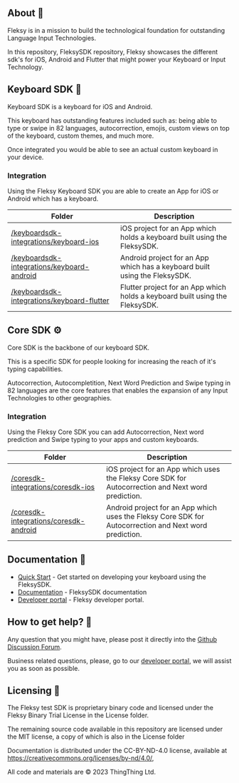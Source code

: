 
## About 🚀

Fleksy is in a mission to build the technological foundation for outstanding Language Input Technologies.

In this repository, FleksySDK repository, Fleksy showcases the different sdk's for iOS, Android and Flutter that might power your Keyboard or Input Technology.

## Keyboard SDK 📱

Keyboard SDK is a keyboard for iOS and Android.

This keyboard has outstanding features included such as: being able to type or swipe in 82 languages, autocorrection, emojis, custom views on top of the keyboard, custom themes, and much more. 

Once integrated you would be able to see an actual custom keyboard in your device. 

### Integration

Using the Fleksy Keyboard SDK you are able to create an App for iOS or Android which has a keyboard.

| Folder | Description |
| --- | --- |
| [/keyboardsdk-integrations/keyboard-ios](/keyboardsdk-integrations/keyboard-ios) | iOS project for an App which holds a keyboard built using the FleksySDK. |
| [/keyboardsdk-integrations/keyboard-android](/keyboardsdk-integrations/keyboard-android) | Android project for an App which has a keyboard built using the FleksySDK. |
| [/keyboardsdk-integrations/keyboard-flutter](/keyboardsdk-integrations/keyboard-flutter) | Flutter project for an App which holds a keyboard built using the FleksySDK. |


## Core SDK ⚙️

Core SDK is the backbone of our keyboard SDK.

This is a specific SDK for people looking for increasing the reach of it's typing capabilities.

Autocorrection, Autocompletition, Next Word Prediction and Swipe typing in 82 languages are the core features that enables the expansion of any Input Technologies to other geographies. 

###  Integration

Using the Fleksy Core SDK you can add Autocorrection, Next word prediction and Swipe typing to your apps and custom keyboards.

| Folder | Description |
| --- | --- |
| [/coresdk-integrations/coresdk-ios](/coresdk-integrations/coresdk-ios) | iOS project for an App which uses the Fleksy Core SDK for Autocorrection and Next word prediction. |
| [/coresdk-integrations/coresdk-android](/coresdk-integrations/coresdk-android) | Android project for an App which uses the Fleksy Core SDK for Autocorrection and Next word prediction. |

## Documentation 📗

- [Quick Start](https://docs.fleksy.com/quick-start/) - Get started on developing your keyboard using the FleksySDK.
- [Documentation](https://docs.fleksy.com/) - FleksySDK documentation
- [Developer portal](https://developers.fleksy.com) - Fleksy developer portal.


## How to get help? 🙋

Any question that you might have, please post it directly into the [Github Discussion Forum](https://github.com/FleksySDK/fleksysdk/discussions).

Business related questions, please, go to our [developer portal](https://developers.fleksy.com/), we will assist you as soon as possible.


## Licensing 📄

The Fleksy test SDK is proprietary binary code and licensed under the Fleksy Binary Trial License in the License folder.

The remaining source code available in this repository are licensed under the MIT license, a copy of which is also in the License folder
 
Documentation is distributed under the CC-BY-ND-4.0 license, available at https://creativecommons.org/licenses/by-nd/4.0/,
 
All code and materials are © 2023 ThingThing Ltd.

